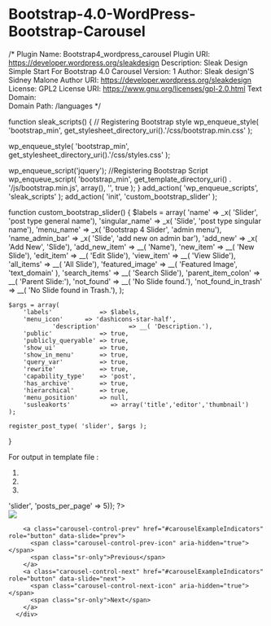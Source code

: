 # Bootstrap-4.0-WordPress-Bootstrap-Carousel

/*
Plugin Name:  Bootstrap4_wordpress_carousel
Plugin URI:   https://developer.wordpress.org/sleakdesign
Description:  Sleak Design Simple Start For Bootstrap 4.0 Carousel
Version:      1
Author:       Sleak design'S Sidney Malone
Author URI:   https://developer.wordpress.org/sleakdesign
License:      GPL2
License URI:  https://www.gnu.org/licenses/gpl-2.0.html
Text Domain:  
Domain Path:  /languages
*/

function sleak_scripts() {
// Registering Bootstrap style
wp_enqueue_style( 'bootstrap_min', get_stylesheet_directory_uri().'/css/bootstrap.min.css' );

wp_enqueue_style( 'bootstrap_min', get_stylesheet_directory_uri().'/css/styles.css' );

wp_enqueue_script('jquery');
//Registering Bootstrap Script
wp_enqueue_script( 'bootstrap_min', get_template_directory_uri() . '/js/bootstrap.min.js', array(), '', true );
}
add_action( 'wp_enqueue_scripts', 'sleak_scripts' );
add_action( 'init', 'custom_bootstrap_slider' );


function custom_bootstrap_slider() {
	$labels = array(
		'name'               => _x( 'Slider', 'post type general name'),
		'singular_name'      => _x( 'Slide', 'post type singular name'),
		'menu_name'          => _x( 'Bootstrap 4 Slider', 'admin menu'),
		'name_admin_bar'     => _x( 'Slide', 'add new on admin bar'),
		'add_new'            => _x( 'Add New', 'Slide'),
		'add_new_item'       => __( 'Name'),
		'new_item'           => __( 'New Slide'),
		'edit_item'          => __( 'Edit Slide'),
		'view_item'          => __( 'View Slide'),
		'all_items'          => __( 'All Slide'),
		'featured_image'     => __( 'Featured Image', 'text_domain' ),
		'search_items'       => __( 'Search Slide'),
		'parent_item_colon'  => __( 'Parent Slide:'),
		'not_found'          => __( 'No Slide found.'),
		'not_found_in_trash' => __( 'No Slide found in Trash.'),
	);

	$args = array(
		'labels'             => $labels,
		'menu_icon'	     => 'dashicons-star-half',
    	        'description'        => __( 'Description.'),
		'public'             => true,
		'publicly_queryable' => true,
		'show_ui'            => true,
		'show_in_menu'       => true,
		'query_var'          => true,
		'rewrite'            => true,
		'capability_type'    => 'post',
		'has_archive'        => true,
		'hierarchical'       => true,
		'menu_position'      => null,
		'susleakorts'           => array('title','editor','thumbnail')
	);

	register_post_type( 'slider', $args );
}



For output in template file :
 
 <div id="carouselExampleIndicators" class="carousel slide" data-ride="carousel">
        <ol class="carousel-indicators">
          <li data-target="#carouselExampleIndicators" data-slide-to="0" class="active"></li>
          <li data-target="#carouselExampleIndicators" data-slide-to="1"></li>
          <li data-target="#carouselExampleIndicators" data-slide-to="2"></li>
        </ol>
		 <!-- Wrapper for slides -->
		<div class="carousel-inner" role="listbox">
		<?php $slider = get_posts(array('post_type' => 'slider', 'posts_per_page' => 5)); ?>
		  <?php $count = 0; ?>
		  <?php foreach($slider as $slide): ?>
		  <div class="carousel-item <?php echo ($count == 0) ? 'active' : ''; ?>">
			<img src="<?php echo wp_get_attachment_url( get_post_thumbnail_id($slide->ID)) ?>" class="img-fluid"/>
		  </div>
		  <?php $count++; ?>
		<?php endforeach; ?>
		</div>

        <a class="carousel-control-prev" href="#carouselExampleIndicators" role="button" data-slide="prev">
          <span class="carousel-control-prev-icon" aria-hidden="true"></span>
          <span class="sr-only">Previous</span>
        </a>
        <a class="carousel-control-next" href="#carouselExampleIndicators" role="button" data-slide="next">
          <span class="carousel-control-next-icon" aria-hidden="true"></span>
          <span class="sr-only">Next</span>
        </a>
      </div>
